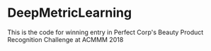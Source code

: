 # DeepMetricLearning
This is the code for winning entry in Perfect Corp's Beauty Product Recognition Challenge at ACMMM 2018
